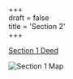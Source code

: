 +++  
draft = false  
title = 'Section 2'  
+++

[Section 1 Deed](</pdfs/1969-03-16 Deed (2015 - 248-250) - Section Two.pdf>) 

![Section 1 Map](/images/section2.png)

